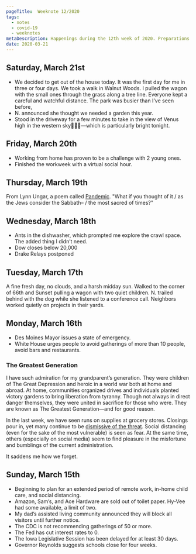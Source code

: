 ```yaml
---
pageTitle:  Weeknote 12/2020
tags: 
  - notes
  - covid-19
  - weeknotes
metaDescription: Happenings during the 12th week of 2020. Preparations for coronavirus, updates, and other thoughts. 
date: 2020-03-21
---
```

## Saturday, March 21st
* We decided to get out of the house today. It was the first day for me in three or four days. We took a walk in Walnut Woods. I pulled the wagon with the small ones through the grass along a tree line. Everyone kept a careful and watchful distance.  The park was busier than I’ve seen before,
* N. announced she thought we needed a garden this year. 
* Stood in the driveway for a few minutes to take in the view of Venus high in the western sky—which is particularly bright tonight.

## Friday, March 20th
* Working from home has proven to be a challenge with 2 young ones. 
* Finished the workweek with a virtual social hour. 

## Thursday, March 19th
From Lynn Ungar, a poem called [Pandemic](http://www.lynnungar.com/poems/pandemic/). "What if you thought of it / as the Jews consider the Sabbath– / the most sacred of times?" 

## Wednesday, March 18th
* Ants in the dishwasher, which prompted me explore the crawl space. The added thing I didn’t need. 
* Dow closes below 20,000
* Drake Relays postponed 

## Tuesday, March 17th
A fine fresh day, no clouds, and a harsh midday sun. Walked to the corner of 66th and Sunset pulling a wagon with two quiet children. N. trailed behind with the dog while she listened to a conference call. Neighbors worked quietly on projects in their yards. 

## Monday, March 16th
* Des Moines Mayor issues a state of emergency. 
* White House urges people to avoid gatherings of more than 10 people, avoid bars and restaurants.

### The Greatest Generation
I have such admiration for my grandparent’s generation. They were children of The Great Depression and heroic in a world war both at home and abroad. At home, communities organized drives and individuals planted victory gardens to bring liberation from tyranny. Though not always in direct danger themselves, they were united in sacrifice for those who were. They are known as The Greatest Generation—and for good reason. 

In the last week, we have seen runs on supplies at grocery stores. Closings pour in, yet many continue to be [dismissive of the threat](https://www.youtube.com/watch?v=ifKbwDf51bA). Social distancing (even for the sake of the most vulnerable) is seen as fear. At the same time, others (especially on social media) seem to find pleasure in the misfortune and bumblings of the current administration. 

It saddens me how we forget. 

## Sunday, March 15th
* Beginning to plan for an extended period of remote work, in-home child care, and social distancing. 
* Amazon, Sam’s, and Ace Hardware are sold out of toilet paper. Hy-Vee had some available, a limit of two.
* My dad’s assisted living community announced they will block all visitors until further notice. 
* The CDC is not recommending gatherings of 50 or more.  
* The Fed has cut interest rates to 0. 
* The Iowa Legislative Session has been delayed for at least 30 days. 
* Governor Reynolds suggests schools close for four weeks.